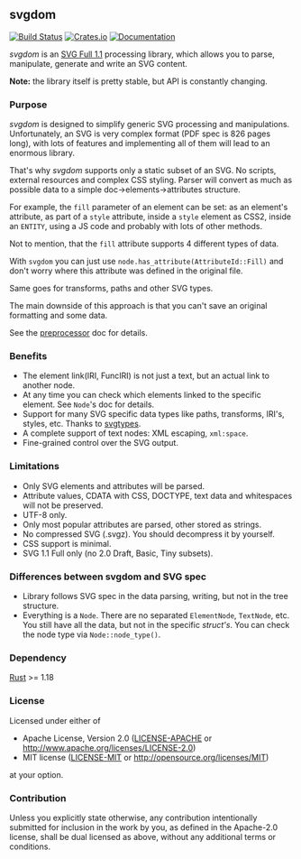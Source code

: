 ## svgdom
[![Build Status](https://travis-ci.org/RazrFalcon/svgdom.svg?branch=master)](https://travis-ci.org/RazrFalcon/svgdom)
[![Crates.io](https://img.shields.io/crates/v/svgdom.svg)](https://crates.io/crates/svgdom)
[![Documentation](https://docs.rs/svgdom/badge.svg)](https://docs.rs/svgdom)

*svgdom* is an [SVG Full 1.1](https://www.w3.org/TR/SVG/) processing library,
which allows you to parse, manipulate, generate and write an SVG content.

**Note:** the library itself is pretty stable, but API is constantly changing.

### Purpose

*svgdom* is designed to simplify generic SVG processing and manipulations.
Unfortunately, an SVG is very complex format (PDF spec is 826 pages long),
with lots of features and implementing all of them will lead to an enormous library.

That's why *svgdom* supports only a static subset of an SVG. No scripts, external resources
and complex CSS styling.
Parser will convert as much as possible data to a simple doc->elements->attributes structure.

For example, the `fill` parameter of an element can be set: as an element's attribute,
as part of a `style` attribute, inside a `style` element as CSS2, inside an `ENTITY`,
using a JS code and probably with lots of other methods.

Not to mention, that the `fill` attribute supports 4 different types of data.

With `svgdom` you can just use `node.has_attribute(AttributeId::Fill)` and don't worry where this
attribute was defined in the original file.

Same goes for transforms, paths and other SVG types.

The main downside of this approach is that you can't save an original formatting and some data.

See the [preprocessor](https://github.com/RazrFalcon/svgdom/blob/master/docs/preprocessor.md)
doc for details.

### Benefits

- The element link(IRI, FuncIRI) is not just a text, but an actual link to another node.
- At any time you can check which elements linked to the specific element.
  See `Node`'s doc for details.
- Support for many SVG specific data types like paths, transforms, IRI's, styles, etc.
  Thanks to [svgtypes](https://github.com/RazrFalcon/svgtypes).
- A complete support of text nodes: XML escaping, `xml:space`.
- Fine-grained control over the SVG output.

### Limitations

- Only SVG elements and attributes will be parsed.
- Attribute values, CDATA with CSS, DOCTYPE, text data and whitespaces will not be preserved.
- UTF-8 only.
- Only most popular attributes are parsed, other stored as strings.
- No compressed SVG (.svgz). You should decompress it by yourself.
- CSS support is minimal.
- SVG 1.1 Full only (no 2.0 Draft, Basic, Tiny subsets).

### Differences between svgdom and SVG spec

- Library follows SVG spec in the data parsing, writing, but not in the tree structure.
- Everything is a `Node`. There are no separated `ElementNode`, `TextNode`, etc.
  You still have all the data, but not in the specific *struct's*.
  You can check the node type via `Node::node_type()`.

### Dependency

[Rust](https://www.rust-lang.org/) >= 1.18

### License

Licensed under either of

- Apache License, Version 2.0
  ([LICENSE-APACHE](LICENSE-APACHE) or http://www.apache.org/licenses/LICENSE-2.0)
- MIT license
  ([LICENSE-MIT](LICENSE-MIT) or http://opensource.org/licenses/MIT)

at your option.

### Contribution

Unless you explicitly state otherwise, any contribution intentionally submitted
for inclusion in the work by you, as defined in the Apache-2.0 license, shall be
dual licensed as above, without any additional terms or conditions.
